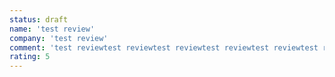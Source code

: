 ```yaml
---
status: draft
name: 'test review'
company: 'test review'
comment: 'test reviewtest reviewtest reviewtest reviewtest reviewtest reviewtest reviewtest reviewtest reviewtest reviewtest reviewtest reviewtest reviewtest reviewtest reviewtest reviewtest reviewtest reviewte'
rating: 5
---
```

